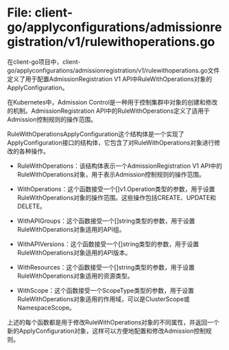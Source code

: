 # File: client-go/applyconfigurations/admissionregistration/v1/rulewithoperations.go

在client-go项目中，client-go/applyconfigurations/admissionregistration/v1/rulewithoperations.go文件定义了用于配置AdmissionRegistration V1 API中RuleWithOperations对象的ApplyConfiguration。

在Kubernetes中，Admission Control是一种用于控制集群中对象的创建和修改的机制。AdmissionRegistration API中的RuleWithOperations定义了适用于Admission控制规则的操作范围。

RuleWithOperationsApplyConfiguration这个结构体是一个实现了ApplyConfiguration接口的结构体，它包含了对RuleWithOperations对象进行修改的各种操作。

- RuleWithOperations：该结构体表示一个AdmissionRegistration V1 API中的RuleWithOperations对象，用于表示Admission控制规则的操作范围。

- WithOperations：这个函数接受一个[]v1.Operation类型的参数，用于设置RuleWithOperations对象的操作范围。这些操作包括CREATE、UPDATE和DELETE。

- WithAPIGroups：这个函数接受一个[]string类型的参数，用于设置RuleWithOperations对象适用的API组。

- WithAPIVersions：这个函数接受一个[]string类型的参数，用于设置RuleWithOperations对象适用的API版本。

- WithResources：这个函数接受一个[]string类型的参数，用于设置RuleWithOperations对象适用的资源类型。

- WithScope：这个函数接受一个ScopeType类型的参数，用于设置RuleWithOperations对象适用的作用域，可以是ClusterScope或NamespaceScope。

上述的每个函数都是用于修改RuleWithOperations对象的不同属性，并返回一个新的ApplyConfiguration对象，这样可以方便地配置和修改Admission控制规则。

